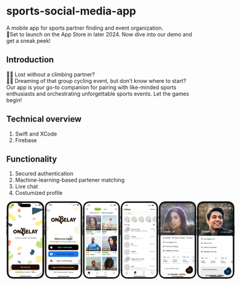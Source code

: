 # sports-social-media-app
A mobile app for sports partner finding and event organization.  
📱Set to launch on the App Store in later 2024. Now dive into our demo and get a sneak peek!

## Introduction
🧗‍♂️ Lost without a climbing partner?  
🚴‍♀️ Dreaming of that group cycling event, but don’t know where to start?  
Our app is your go-to companion for pairing with like-minded sports enthusiasts and orchestrating unforgettable sports events. Let the games begin!

## Technical overview
1. Swift and XCode
2. Firebase

## Functionality
1. Secured authentication
2. Machine-learning-based partener matching
3. Live chat
4. Costumized profile
<div style="display: flex; justify-content: space-between;">
    <img src="/Demo/Start_Page.png" alt="Start page" width="20%" />
    <img src="/Demo/Login.png" alt="Login page" width="20%" />
    <img src="/Demo/Home.png" alt="Login page" width="20%" />
    <img src="/Demo/Chat.png" alt="Login page" width="20%" />    
    <img src="/Demo/Profile1.png" alt="Login page" width="20%" />
    <img src="/Demo/Profile2.png" alt="Login page" width="20%" />
</div>
